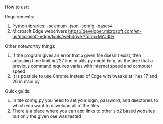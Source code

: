 How to use:

Requirements:
1. Python libraries:
    -selenium
    -json
    -config
    -base64
2. Microsoft Edge webdrivers https://developer.microsoft.com/en-us/microsoft-edge/tools/webdriver?form=MA13LH


Other noteworthy things:
1. If the program gives an error that a given file doesn't exist, then adjusting time limit in 227 line in utils.py might help, as the time that a previous command requires varies with internet speed and computer speed
2. It is possible to use Chrome instead of Edge with tweaks at lines 17 and 26 in main.py
  
  
Quick guide:
1. In file config.py you need to set your login, password, and directories to which you want to download all of the files
2. There is a place where you can add links to other sio2 based websites but only the given one was tested
